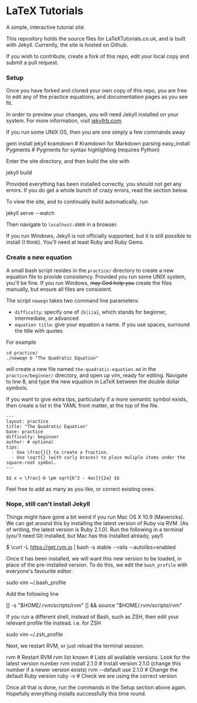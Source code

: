 LaTeX Tutorials
=============

A simple, interactive tutorial site.

This repository holds the source files for LaTeXTutorials.co.uk, and is built with Jekyll. Currently, the site is hosted on Github. 

If you wish to contribute, create a fork of this repo, edit your local copy and submit a pull request. 

### Setup

Once you have forked and cloned your own copy of this repo, you are free to edit any of the practice equations, and documentation pages as you see fit.

In order to preview your changes, you will need Jekyll installed on your system. For more information, visit [jekyllrb.com](http://jekyllrb.com/).

If you run some UNIX OS, then you are one simply a few commands away

  gem install jekyll kramdown   # Kramdown for Markdown parsing
  easy_install Pygments         # Pygments for syntax highlighting (requires Python)

Enter the site directory, and then build the site with

  jekyll build 

Provided everything has been installed correctly, you should not get any errors. If you do get a whole bunch of crazy errors, read the section below.

To view the site, and to continually build automatically, run

  jekyll serve --watch

Then navigate to `localhost:4000` in a browser.

If you run Windows, Jekyll is not officially supported, but it is still possible to install (I think). You'll need at least Ruby and Ruby Gems.

### Create a new equation

A small bash script resides in the `practice/` directory to create a new equation file to provide consistency. Provided you run some UNIX system, you'll be fine. If you run Windows, ~~may God help you~~ create the files manually, but ensure all files are consistent.
	
The script `neweqn` takes two command line parameters:

- `difficulty`: specify one of `{b|i|a}`, which stands for beginner, intermediate, or advanced
- `equation title`: give your equation a name. If you use spaces, surround the title with quotes

For example

	cd practice/
	./neweqn b "The Quadratic Equation"
	
will create a new file named `the-quadratic-equation.md` in the `practice/beginner/` directory, and open up vim, ready for editing. Navigate to line 8, and type the new equation in LaTeX between the double dollar symbols.

If you want to give extra tips, particularly if a more semantic symbol exists, then create a list in the YAML front matter, at the top of the file.

	---
	layout: practice
	title: "The Quadratic Equation"
	base: practice
	difficulty: beginner
	author: # optional
	tips:
	  - Use \frac{}{} to create a fraction.
	  - Use \sqrt{} (with curly braces) to place muliple items under the square-root symbol.
	---
	
	$$ x = \frac{-b \pm sqrt{b^2 - 4ac}}{2a} $$
	
Feel free to add as many as you like, or correct existing ones.

### Nope, still can't install Jekyll

Things might have gone a bit weird if you run Mac OS X 10.9 (Mavericks). We can get around this by installing the latest version of Ruby via RVM. (As of writing, the latest version is Ruby 2.1.0). Run the following in a terminal (you'll need Git installed, but Mac has this installed already, yay!)

  $ \curl -L https://get.rvm.io | bash -s stable --rails --autolibs=enabled

Once it has been installed, we will want this new version to be loaded, in place of the pre-installed version. To do this, we edit the `bash_profile` with everyone's favourite editor:

  sudo vim ~/.bash_profile

Add the following line

  [[ -s "$HOME/.rvm/scripts/rvm" ]] && source "$HOME/.rvm/scripts/rvm"

If you run a different shell, instead of Bash, such as ZSH, then edit your relevant profile file instead. i.e. for ZSH

  sudo vim ~/.zsh_profile

Next, we restart RVM, or just reload the terminal session.

  rvm                        # Restart RVM
  rvm list known             # Lists all available versions. Look for the latest version number
  rvm install 2.1.0          # Install version 2.1.0 (change this number if a newer version exists)
  rvm --default use 2.1.0    # Change the default Ruby version
  ruby -v                    # Check we are using the correct version

Once all that is done, run the commands in the Setup section above again. Hopefully everything installs successfully this time round.

